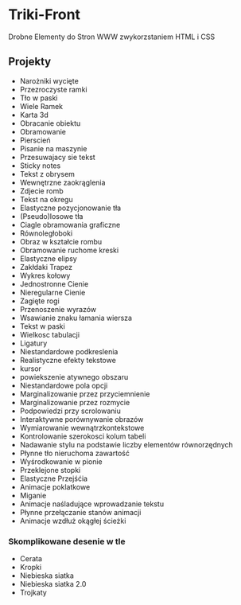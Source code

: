 # Triki-Front
Drobne Elementy do Stron WWW zwykorzstaniem HTML i CSS
## Projekty
- Narożniki wycięte
- Przezroczyste ramki
- Tło w paski
- Wiele Ramek
- Karta 3d
- Obracanie obiektu
- Obramowanie
- Pierscień
- Pisanie na maszynie
- Przesuwajacy sie tekst
- Sticky notes
- Tekst z obrysem
- Wewnętrzne zaokrąglenia
- Zdjecie romb 
- Tekst na okregu
- Elastyczne pozycjonowanie tła
- (Pseudo)losowe tła
- Ciagle obramowania graficzne
- Równoległoboki
- Obraz w kształcie rombu
- Obramowanie ruchome kreski
- Elastyczne elipsy
- Zakłdaki Trapez
- Wykres kołowy
- Jednostronne Cienie
- Nieregularne Cienie
- Zagięte rogi
- Przenoszenie wyrazów
- Wsawianie znaku łamania wiersza
- Tekst w paski
- Wielkosc tabulacji
- Ligatury
- Niestandardowe podkreslenia
- Realistyczne efekty tekstowe
- kursor
- powiekszenie atywnego obszaru
- Niestandardowe pola opcji
- Marginalizowanie przez przyciemnienie
- Marginalizowanie przez rozmycie
- Podpowiedzi przy scrolowaniu
- Interaktywne porównywanie obrazów
- Wymiarowanie wewnątrzkontekstowe
- Kontrolowanie szerokosci kolum tabeli
- Nadawanie stylu na podstawie liczby elementów równorzędnych
- Płynne tło nieruchoma zawartość
- Wyśrodkowanie w pionie
- Przeklejone stopki
- Elastyczne Przejśćia
- Animacje poklatkowe
- Miganie
- Animacje naśladujące wprowadzanie tekstu
- Płynne przełączanie stanów animacji
- Animacje wzdłuż okągłej ścieżki
### Skomplikowane desenie w tle
- Cerata
- Kropki
- Niebieska siatka
- Niebieska siatka 2.0
- Trojkaty
